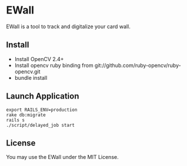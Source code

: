 EWall
======================

EWall is a tool to track and digitalize your card wall.

Install
----------------------

* Install OpenCV 2.4+
* Install opencv ruby binding from git://github.com/ruby-opencv/ruby-opencv.git
* bundle install

Launch Application
---------------------

    export RAILS_ENV=production
    rake db:migrate
    rails s
    ./script/delayed_job start

License
---------------------

You may use the EWall under the MIT License.
